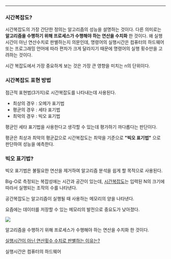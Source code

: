 
---

### 시간복잡도?

시간복잡도의 가장 간단한 정의는 알고리즘의 성능을 설명하는 것이다.
다른 의미로는 **알고리즘을 수행하기 위해 프로세스가 수행해야 하는 연산을 수치화** 한 것이다.
왜 실행시간이 아닌 연산수치로 판별하는지 의문인데, 명령어의 실행시간은 컴퓨터의 하드웨어 또는 프로그래밍 언어에 따라 편차가 크게 달라지기 때문에 명령어의 실행 횟수만을 고려하는 것이다.

시간 복잡도에서 가장 중요하게 보는 것은 가장 큰 영향을 미치는 n의 단위이다. 

### 시간복잡도 표현 방법

점근적 표현법(3가지)로 시간복잡도를 나타내는데 사용된다. 

- 최상의 경우 : 오메가 표기법
- 평균의 경우 : 세타 표기법
- 최악의 경우 : 빅오 표기법

평균인 세타 표기법을 사용한다고 생각할 수 있는데 평가하기 까다롭다는 판단이다.

평균은 최상과 최악의 평균값으로 시간복잡도는 최악을 기준으로 **"빅오 표기법"** 으로 판단하여 성능을 예측한다.

### 빅오 표기법?

빅오 표기법은 불필요한 연산을 제거하여 알고리즘 분석을 쉽게 할 목적으로 사용된다. 

Big-O로 측정되는 복잡성에는 시간과 공간이 있는데, <u>시간복잡도</u>는 입력된 N의 크기에 따라서 실행되는 조작의 수를 나타낸다.

공간복잡도는 알고리즘이 실행될 때 사용하는 메모리의 양을 나타낸다.

요즘에는 데이터를 저장할 수 있는 메모리의 발전으로 중요도가 낮아졌다.

![](https://i.imgur.com/Y4ZgLCQ.png)


알고리즘을 수행하기 위해 프로세스가 수행해야 하는 연산을 수치화 한 것이다.

<u>실행시간이 아닌 연산횟수 수치로 판별하는 이유는?</u>

실행시간은 컴퓨터의 하드웨어 